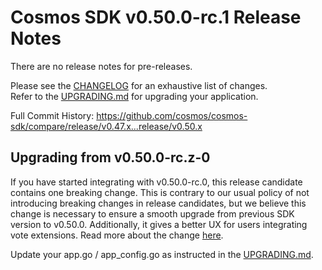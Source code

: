 # Cosmos SDK v0.50.0-rc.1 Release Notes

There are no release notes for pre-releases.

Please see the [CHANGELOG](https://github.com/cosmos/cosmos-sdk/blob/release/v0.50.x/CHANGELOG.md) for an exhaustive list of changes.  
Refer to the [UPGRADING.md](https://github.com/cosmos/cosmos-sdk/blob/release/v0.50.x/UPGRADING.md) for upgrading your application.

Full Commit History: https://github.com/cosmos/cosmos-sdk/compare/release/v0.47.x...release/v0.50.x

## Upgrading from v0.50.0-rc.z-0

If you have started integrating with v0.50.0-rc.0, this release candidate contains one breaking change.
This is contrary to our usual policy of not introducing breaking changes in release candidates, but we believe this change is necessary to ensure a smooth upgrade from previous SDK version to v0.50.0. Additionally, it gives a better UX for users integrating vote extensions. Read more about the change [here](https://github.com/cosmos/cosmos-sdk/blob/main/docs/architecture/adr-068-preblock.md).

Update your app.go / app_config.go as instructed in the [UPGRADING.md](https://github.com/cosmos/cosmos-sdk/blob/release/v0.50.x/UPGRADING.md#set-preblocker).
